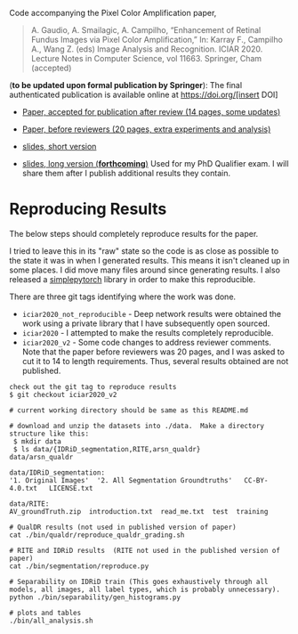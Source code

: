 Code accompanying the Pixel Color Amplification paper, 

> A. Gaudio, A. Smailagic, A. Campilho, “Enhancement of Retinal Fundus Images via Pixel Color Amplification,” In: Karray F., Campilho A., Wang Z. (eds) Image Analysis and Recognition. ICIAR 2020. Lecture Notes in Computer Science, vol 11663. Springer, Cham  (accepted)

(**to be updated upon formal publication by Springer**):  The final authenticated publication is available online at https://doi.org/[insert DOI]

- [Paper, accepted for publication after review (14 pages, some updates)](./gaudio_iciar2020_after_reviewers.pdf)
- [Paper, before reviewers (20 pages, extra experiments and analysis)](./gaudio_iciar2020_after_reviewers.pdf)

- [slides, short version](https://docs.google.com/presentation/d/1Xp7mvulf-UB2R-jc2Z6K7DCuJXBEpxaiVJ_ae11nVmE/edit?usp=sharing)
- [slides, long version (**forthcoming**)]() Used for my PhD Qualifier exam.
I will share them after I publish additional results they contain.


# Reproducing Results

The below steps should completely reproduce results for the paper.

I tried to leave this in its "raw" state so the code is as close as
possible to the state it was in when I generated results.  This means it
isn't cleaned up in some places.  I did move many
files around since generating results.  I also released a
[simplepytorch](https://github.com/adgaudio/simplepytorch) library in order
to make this reproducible.

There are three git tags identifying where the work was done.

- `iciar2020_not_reproducible`  -  Deep network results were obtained the work using a private library that I have subsequently open sourced.
- `iciar2020`  -  I attempted to make the results completely reproducible.
- `iciar2020_v2`  -  Some code changes to address reviewer comments.  Note
that the paper before reviewers was 20 pages, and I was asked to cut it to 14
to length requirements.  Thus, several results obtained are not published.

```
check out the git tag to reproduce results
$ git checkout iciar2020_v2
```

```
# current working directory should be same as this README.md
```

```
# download and unzip the datasets into ./data.  Make a directory structure like this:
 $ mkdir data
 $ ls data/{IDRiD_segmentation,RITE,arsn_qualdr}
data/arsn_qualdr

data/IDRiD_segmentation:
'1. Original Images'  '2. All Segmentation Groundtruths'   CC-BY-4.0.txt   LICENSE.txt

data/RITE:
AV_groundTruth.zip  introduction.txt  read_me.txt  test  training
```

```
# QualDR results (not used in published version of paper)
cat ./bin/qualdr/reproduce_qualdr_grading.sh
```
```
# RITE and IDRiD results  (RITE not used in the published version of paper)
cat ./bin/segmentation/reproduce.py
```
```
# Separability on IDRiD train (This goes exhaustively through all models, all images, all label types, which is probably unnecessary).
python ./bin/separability/gen_histograms.py
```
```
# plots and tables
./bin/all_analysis.sh
```
